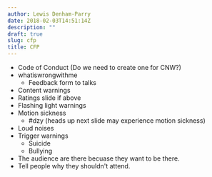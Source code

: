 ```yaml
---
author: Lewis Denham-Parry
date: 2018-02-03T14:51:14Z
description: ""
draft: true
slug: cfp
title: CFP
---
```


* Code of Conduct (Do we need to create one for CNW?)
* whatiswrongwithme
  * Feedback form to talks
* Content warnings
* Ratings slide if above 
* Flashing light warnings
* Motion sickness
    * #dzy (heads up next slide may experience motion sickness)
* Loud noises
* Trigger warnings
    * Suicide
    * Bullying
* The audience are there becuase they want to be there.
* Tell people why they shouldn't attend.